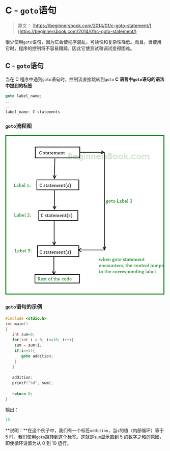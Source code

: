 # C - `goto`语句

> 原文： [https://beginnersbook.com/2014/01/c-goto-statement/](https://beginnersbook.com/2014/01/c-goto-statement/)

很少使用`goto`语句，因为它会使程序混乱，可读性和复杂性降低。而且，当使用它时，程序的控制将不容易跟踪，因此它使测试和调试变得困难。

## C - `goto`语句

当在 C 程序中遇到`goto`语句时，控制流直接跳转到`goto`
**C 语言中`goto`语句的语法中提到的标签**

```c
goto label_name;
..
..
label_name: C-statements
```

### `goto`流程图

![C goto statement](img/6ba7654d76591b1bb0f4c456665da344.jpg)

### `goto`语句的示例

```c
#include <stdio.h>
int main()
{
   int sum=0;
   for(int i = 0; i<=10; i++){
	sum = sum+i;
	if(i==5){
	   goto addition;
	}
   }

   addition:
   printf("%d", sum);

   return 0;
}

```

输出：

```c
15
```

**说明：**在这个例子中，我们有一个标签`addition`，当`i`的值（内部循环）等于 5 时，我们使用`goto`跳转到这个标签。这就是`sum`显示直到 5 的数字之和的原因，即使循环设置为从 0 到 10 运行。